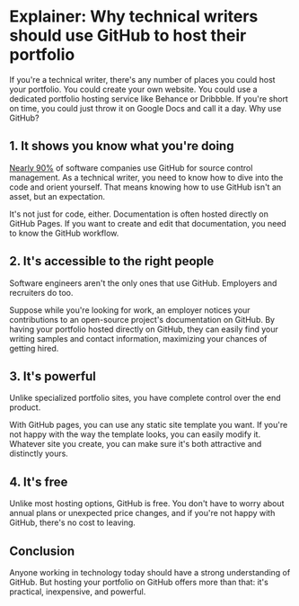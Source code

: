# Explainer: Why technical writers should use GitHub to host their portfolio
If you're a technical writer, there's any number of places you could host your portfolio. You could create your own website. You could use a dedicated portfolio hosting service like Behance or Dribbble. If you're short on time, you could just throw it on Google Docs and call it a day. Why use GitHub?

## 1. It shows you know what you're doing
[Nearly 90%](https://www.slintel.com/tech/source-code-management/github-market-share) of software companies use GitHub for source control management. As a technical writer, you need to know how to dive into the code and orient yourself. That means knowing how to use GitHub isn't an asset, but an expectation.

It's not just for code, either. Documentation is often hosted directly on GitHub Pages. If you want to create and edit that documentation, you need to know the GitHub workflow. 

## 2. It's accessible to the right people
Software engineers aren't the only ones that use GitHub. Employers and recruiters do too.

Suppose while you're looking for work, an employer notices your contributions to an open-source project's documentation on GitHub. By having your portfolio hosted directly on GitHub, they can easily find your writing samples and contact information, maximizing your chances of getting hired.

## 3. It's powerful
Unlike specialized portfolio sites, you have complete control over the end product.

With GitHub pages, you can use any static site template you want. If you're not happy with the way the template looks, you can easily modify it. Whatever site you create, you can make sure it's both attractive and distinctly yours.

## 4. It's free
Unlike most hosting options, GitHub is free. You don't have to worry about annual plans or unexpected price changes, and if you're not happy with GitHub, there's no cost to leaving.

## Conclusion
Anyone working in technology today should have a strong understanding of GitHub. But hosting your portfolio on GitHub offers more than that: it's practical, inexpensive, and powerful.
